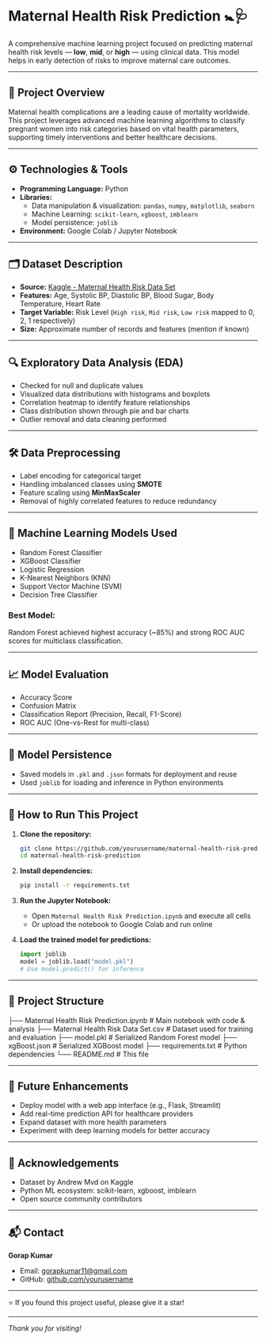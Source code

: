# Maternal Health Risk Prediction 🚼🩺

A comprehensive machine learning project focused on predicting maternal health risk levels — **low**, **mid**, or **high** — using clinical data. This model helps in early detection of risks to improve maternal care outcomes.

---

## 📖 Project Overview

Maternal health complications are a leading cause of mortality worldwide. This project leverages advanced machine learning algorithms to classify pregnant women into risk categories based on vital health parameters, supporting timely interventions and better healthcare decisions.

---

## ⚙️ Technologies & Tools

- **Programming Language:** Python  
- **Libraries:**  
  - Data manipulation & visualization: `pandas`, `numpy`, `matplotlib`, `seaborn`  
  - Machine Learning: `scikit-learn`, `xgboost`, `imblearn`  
  - Model persistence: `joblib`  
- **Environment:** Google Colab / Jupyter Notebook

---

## 🗂 Dataset Description

- **Source:** [Kaggle - Maternal Health Risk Data Set](https://www.kaggle.com/datasets/andrewmvd/maternal-health-risk-data)  
- **Features:** Age, Systolic BP, Diastolic BP, Blood Sugar, Body Temperature, Heart Rate  
- **Target Variable:** Risk Level (`High risk`, `Mid risk`, `Low risk` mapped to 0, 2, 1 respectively)  
- **Size:** Approximate number of records and features (mention if known)

---

## 🔍 Exploratory Data Analysis (EDA)

- Checked for null and duplicate values  
- Visualized data distributions with histograms and boxplots  
- Correlation heatmap to identify feature relationships  
- Class distribution shown through pie and bar charts  
- Outlier removal and data cleaning performed

---

## 🛠 Data Preprocessing

- Label encoding for categorical target  
- Handling imbalanced classes using **SMOTE**  
- Feature scaling using **MinMaxScaler**  
- Removal of highly correlated features to reduce redundancy

---

## 🤖 Machine Learning Models Used

- Random Forest Classifier  
- XGBoost Classifier  
- Logistic Regression  
- K-Nearest Neighbors (KNN)  
- Support Vector Machine (SVM)  
- Decision Tree Classifier

### Best Model:  
Random Forest achieved highest accuracy (~85%) and strong ROC AUC scores for multiclass classification.

---

## 📈 Model Evaluation

- Accuracy Score  
- Confusion Matrix  
- Classification Report (Precision, Recall, F1-Score)  
- ROC AUC (One-vs-Rest for multi-class)

---

## 💾 Model Persistence

- Saved models in `.pkl` and `.json` formats for deployment and reuse  
- Used `joblib` for loading and inference in Python environments

---

## 🚀 How to Run This Project

1. **Clone the repository:**
    ```bash
    git clone https://github.com/yourusername/maternal-health-risk-prediction.git
    cd maternal-health-risk-prediction
    ```

2. **Install dependencies:**
    ```bash
    pip install -r requirements.txt
    ```

3. **Run the Jupyter Notebook:**
    - Open `Maternal Health Risk Prediction.ipynb` and execute all cells  
    - Or upload the notebook to Google Colab and run online

4. **Load the trained model for predictions:**
    ```python
    import joblib
    model = joblib.load("model.pkl")
    # Use model.predict() for inference
    ```

---

## 📁 Project Structure

├── Maternal Health Risk Prediction.ipynb # Main notebook with code & analysis
├── Maternal Health Risk Data Set.csv # Dataset used for training and evaluation
├── model.pkl # Serialized Random Forest model
├── xgBoost.json # Serialized XGBoost model
├── requirements.txt # Python dependencies
└── README.md # This file


---

## 🔮 Future Enhancements

- Deploy model with a web app interface (e.g., Flask, Streamlit)  
- Add real-time prediction API for healthcare providers  
- Expand dataset with more health parameters  
- Experiment with deep learning models for better accuracy

---

## 🤝 Acknowledgements

- Dataset by Andrew Mvd on Kaggle  
- Python ML ecosystem: scikit-learn, xgboost, imblearn  
- Open source community contributors

---

## 📬 Contact

**Gorap Kumar**  
- Email: [gorapkumar11@gmail.com](mailto:gorapkumar11@gmail.com)  
- GitHub: [github.com/yourusername](https://github.com/yourusername)

---

⭐ If you found this project useful, please give it a star!

---

*Thank you for visiting!*

